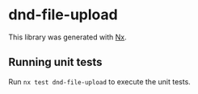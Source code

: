 # dnd-file-upload

This library was generated with [Nx](https://nx.dev).

## Running unit tests

Run `nx test dnd-file-upload` to execute the unit tests.
